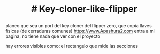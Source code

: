 <h1> <p align="center"># Key-cloner-like-flipper</p> </h1>

planeo que sea un port del key cloner del flipper zero, que copia llaves físicas (de cerraduras comunes) 
https://www.Apashura2.com entra a mi pagina, no tiene nada que ver con el proyecto

hay errores visibles como: el rectangulo que mide las secciones
